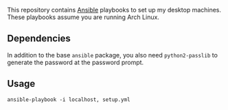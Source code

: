 This repository contains [Ansible][] playbooks to set up my desktop machines.
These playbooks assume you are running Arch Linux.

[Ansible]: http://ansible.com

## Dependencies

In addition to the base `ansible` package, you also need `python2-passlib` to
generate the password at the password prompt.

## Usage

    ansible-playbook -i localhost, setup.yml
